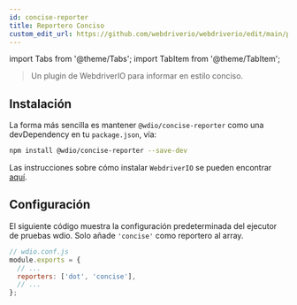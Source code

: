 ```yaml
---
id: concise-reporter
title: Reportero Conciso
custom_edit_url: https://github.com/webdriverio/webdriverio/edit/main/packages/wdio-concise-reporter/README.md
---
```


import Tabs from '@theme/Tabs';
import TabItem from '@theme/TabItem';

> Un plugin de WebdriverIO para informar en estilo conciso.

## Instalación

La forma más sencilla es mantener `@wdio/concise-reporter` como una devDependency en tu `package.json`, vía:

```sh
npm install @wdio/concise-reporter --save-dev
```

Las instrucciones sobre cómo instalar `WebdriverIO` se pueden encontrar [aquí](https://webdriver.io/docs/gettingstarted).

## Configuración

El siguiente código muestra la configuración predeterminada del ejecutor de pruebas wdio. Solo añade `'concise'` como reportero
al array.

```js
// wdio.conf.js
module.exports = {
  // ...
  reporters: ['dot', 'concise'],
  // ...
};
```